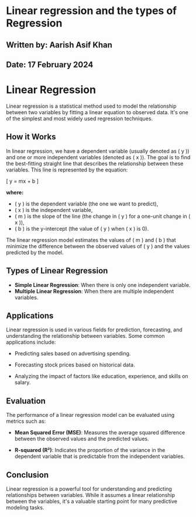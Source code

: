 # **Linear regression and the types of Regression**

## **Written by:** Aarish Asif Khan

## **Date:** 17 February 2024

# **Linear Regression**

Linear regression is a statistical method used to model the relationship between two variables by fitting a linear equation to observed data. It's one of the simplest and most widely used regression techniques.

## **How it Works**

In linear regression, we have a dependent variable (usually denoted as \( y \)) and one or more independent variables (denoted as \( x \)). The goal is to find the best-fitting straight line that describes the relationship between these variables. This line is represented by the equation:

\[ y = mx + b \]

**where:**

- \( y \) is the dependent variable (the one we want to predict),
- \( x \) is the independent variable,
- \( m \) is the slope of the line (the change in \( y \) for a one-unit change in \( x \)),
- \( b \) is the y-intercept (the value of \( y \) when \( x \) is 0).

The linear regression model estimates the values of \( m \) and \( b \) that minimize the difference between the observed values of \( y \) and the values predicted by the model.

## **Types of Linear Regression**

- **Simple Linear Regression**: When there is only one independent variable.
- **Multiple Linear Regression**: When there are multiple independent variables.

## **Applications**

Linear regression is used in various fields for prediction, forecasting, and understanding the relationship between variables. Some common applications include:

- Predicting sales based on advertising spending.

- Forecasting stock prices based on historical data.

- Analyzing the impact of factors like education, experience, and skills on salary.

## **Evaluation**

The performance of a linear regression model can be evaluated using metrics such as:

- **Mean Squared Error (MSE)**: Measures the average squared difference between the observed values and the predicted values.

- **R-squared (R²)**: Indicates the proportion of the variance in the dependent variable that is predictable from the independent variables.

## **Conclusion**

Linear regression is a powerful tool for understanding and predicting relationships between variables. While it assumes a linear relationship between the variables, it's a valuable starting point for many predictive modeling tasks.
